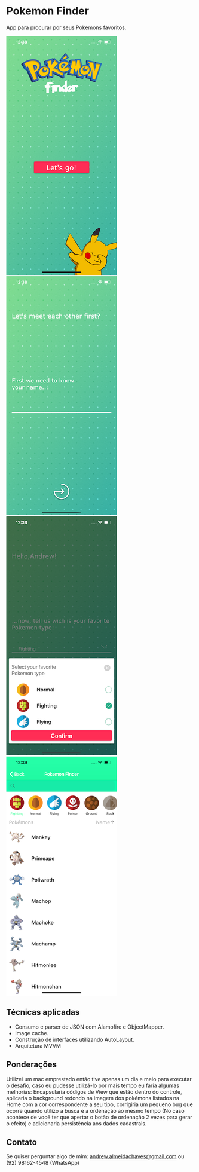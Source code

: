 # Pokemon Finder

App para procurar por seus Pokemons favoritos.

![](./first.png?raw=true "First screen")
![](./register01.png?raw=true  "Register Name")
![](./register02.png?raw=true  "Register Favorite Pokemon")
![](./home.png?raw=true  "Home")

## Técnicas aplicadas

- Consumo e parser de JSON com Alamofire e ObjectMapper.
- Image cache.
- Construção de interfaces utilizando AutoLayout.
- Arquitetura MVVM

## Ponderações

Utilizei um mac emprestado então tive apenas um dia e meio para executar o desafio, caso eu pudesse utilizá-lo por mais tempo eu faria algumas melhorias: Encapsularia códigos de View que estão dentro do controle, aplicaria o background redondo na imagem dos pokémons listados na Home com a cor correspondente a seu tipo, corrigiria um pequeno bug que ocorre quando utilizo a busca e a ordenação ao mesmo tempo (No caso acontece de você ter que apertar o botão de ordenação 2 vezes para gerar o efeito) e adicionaria persistência aos dados cadastrais.

## Contato
Se quiser perguntar algo de mim: andrew.almeidachaves@gmail.com ou (92) 98162-4548 (WhatsApp)
